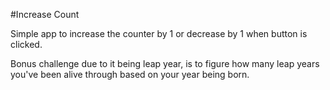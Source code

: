 #Increase Count

Simple app to increase the counter by 1 or decrease by 1 when button is clicked.

Bonus challenge due to it being leap year, is to figure how many leap years you've been alive through based on your year being born.
